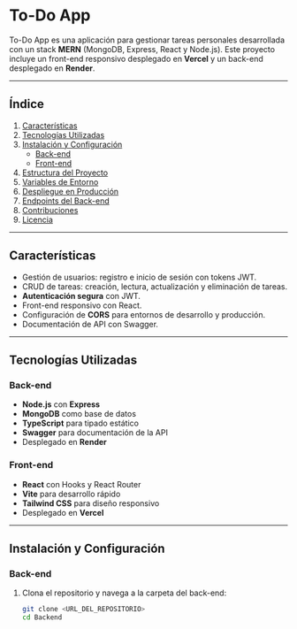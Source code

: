 # **To-Do App**

To-Do App es una aplicación para gestionar tareas personales desarrollada con un stack **MERN** (MongoDB, Express, React y Node.js). Este proyecto incluye un front-end responsivo desplegado en **Vercel** y un back-end desplegado en **Render**.

---

## **Índice**
1. [Características](#características)
2. [Tecnologías Utilizadas](#tecnologías-utilizadas)
3. [Instalación y Configuración](#instalación-y-configuración)
   - [Back-end](#back-end)
   - [Front-end](#front-end)
4. [Estructura del Proyecto](#estructura-del-proyecto)
5. [Variables de Entorno](#variables-de-entorno)
6. [Despliegue en Producción](#despliegue-en-producción)
7. [Endpoints del Back-end](#endpoints-del-back-end)
8. [Contribuciones](#contribuciones)
9. [Licencia](#licencia)

---

## **Características**
- Gestión de usuarios: registro e inicio de sesión con tokens JWT.
- CRUD de tareas: creación, lectura, actualización y eliminación de tareas.
- **Autenticación segura** con JWT.
- Front-end responsivo con React.
- Configuración de **CORS** para entornos de desarrollo y producción.
- Documentación de API con Swagger.

---

## **Tecnologías Utilizadas**
### **Back-end**
- **Node.js** con **Express**
- **MongoDB** como base de datos
- **TypeScript** para tipado estático
- **Swagger** para documentación de la API
- Desplegado en **Render**

### **Front-end**
- **React** con Hooks y React Router
- **Vite** para desarrollo rápido
- **Tailwind CSS** para diseño responsivo
- Desplegado en **Vercel**

---

## **Instalación y Configuración**

### **Back-end**
1. Clona el repositorio y navega a la carpeta del back-end:
   ```bash
   git clone <URL_DEL_REPOSITORIO>
   cd Backend
